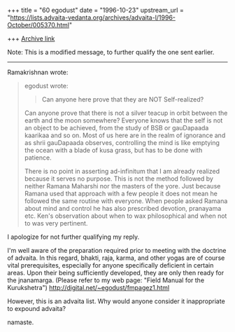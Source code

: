 +++
title = "60 egodust"
date = "1996-10-23"
upstream_url = "https://lists.advaita-vedanta.org/archives/advaita-l/1996-October/005370.html"

+++
[Archive link](https://lists.advaita-vedanta.org/archives/advaita-l/1996-October/005370.html)

Note: This is a modified message, to further qualify the one sent earlier.

**************************************************************************

Ramakrishnan wrote:
> egodust <egodust at DIGITAL.NET> wrote:
>
> >Can anyone here prove that they are NOT Self-realized?
>
> Can anyone prove that there is not a silver teacup in orbit between the earth
> and the moon somewhere? Everyone knows that the self is not an object to be
> achieved, from the study of BSB or gauDapaada kaarikaa and so on. Most of us
> here are in the realm of ignorance and as shrii gauDapaada observes,
> controlling the mind is like emptying the ocean with a blade of kusa grass,
> but
> has to be done with patience.
>
> There is no point in asserting ad-infinitum that I am already realized because
> it serves no purpose. This is not the method followed by neither Ramana
> Maharshi nor the masters of the yore. Just because Ramana used that approach
> with a few people it does not mean he followed the same routine with everyone.
> When people asked Ramana about mind and control he has also prescribed
> devotion, pranayama etc. Ken's observation about when to wax philosophical and
> when not to was very pertinent.
>

I apologize for not further qualifying my reply.

I'm well aware of the preparation required prior to meeting with the
doctrine of advaita.  In this regard, bhakti, raja, karma, and other
yogas are of course vital prerequisites, especially for anyone
specifically deficient in certain areas.  Upon their being sufficiently
developed, they are only then ready for the jnanamarga.
(Please refer to my web page: "Field Manual for the Kurukshetra")
http://digital.net/~egodust/fmpagez1.html

However, this is an advaita list.  Why would anyone consider it
inappropriate to expound advaita?

namaste.

